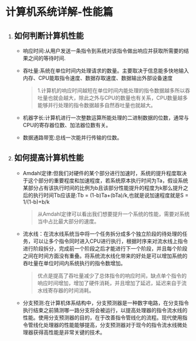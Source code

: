 # 计算机系统详解-性能篇

1. ## 如何判断计算机性能

   - 响应时间:从用户发送一条指令到系统对该指令做出响应并获取所需要的结果之间的等待时间.

   - 吞吐量:系统在单位时间内处理请求的数量。主要取决于信息能多快地输入内存、CPU能取指令速度、数据存取速度、数据输出外部设备速度

     > 1.计算机的响应时间越短在单位时间内能处理的指令数据越多所以吞吐量也就会越大，除此之外与CPU的数量也有关系，CPU数量越多能够并行处理的指令数据越多自然吞吐量也就越大。

   - 机器字长:计算机进行一次整数运算所能处理的二进制数据的位数，通常与CPU的寄存器位数、加法器位数有关。

   - 数据通路带宽:总线一次能并行传输的位数。

2. ## 如何提高计算机性能

   - Amdahl定律:但我们对硬件的某个部分进行加速时，系统的提升程度取决于这个部分的重要程度和加速程度，若系统原本执行时间为Ta，假设系统某部分占有该执行时间的比例为b且该部分性能提升的程度为k那么提升之后的执行时间Tb应该是:Tb = (1-b)Ta+(bTa)/k,也就是说加速程度就是S = 1/(1-b)+b/k

     > 从Amdahl定律可以看出我们想要提升一个系统的性能，需要对系统当中占比最大部分的速度。

   - 流水线：在流水线系统当中将一个任务拆分成多个独立阶段的待处理的任务，可以让多个指令同时进入CPU进行执行，根据时序来对流水线上指令进行阶段拆分，完成前一个阶段之后才能进行下一个阶段，并且每个阶段之间在时间方面没有重叠。将系统流水线化带来的好处是可以增加系统的吞吐量在单位时间内系统执行的指令数增加。

     > 优点是提高了吞吐量减少了总体指令的响应时间，缺点单个指令的响应时间增加，增加了硬件消耗，并且增加了延迟，延迟来自于流水线寄存器的时间消耗。

   - 分支预测:在计算机体系结构中，分支预测器是一种数字电路，在分支指令执行结束之前猜测哪一路分支将会被运行，以提高处理器的指令流水线的性能。使用分支预测器的目的，在于改善指令管线化的流程。现代使用指令管线化处理器的性能能够提高，分支预测器对于现今的指令流水线微处理器获得高性能是非常关键的技术。